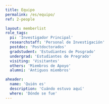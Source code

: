 ```yaml
---
title: Equipo
permalink: /es/equipo/
ref: 2-people

layout: memberlist
role_tags:
  pi: 'Investigador Principal'
  researchstaff: 'Personal de Investigación'
  postdoc: 'Postdoctorados'
  gradstudent: 'Estudiantes de Posgrado'
  undergrad: 'Estudiantes de Pregrado'
  visiting: 'Visitantes'
  others: 'Miembros de Apoyo'
  alumni: 'Antiguos miembros'

aheader:
  name: 'Quién es'
  description: 'Cuándo estuvo aquí'
  where: 'Dónde se fue'
---
```

